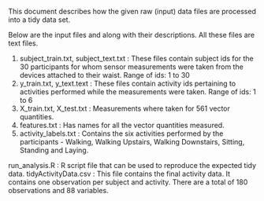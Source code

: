 This document describes how the given raw (input) data files are processed into a tidy data set. 

Below are the input files and along with their descriptions. All these files are text files.

1. subject_train.txt, subject_text.txt : These files contain subject ids for the 30 participants for whom sensor measurements were taken from the devices attached to their waist.
    Range of ids: 1 to 30
2. y_train.txt, y_text.text : These files contain activity ids pertaining to activities performed while the measurements were taken. 
  Range of ids: 1 to 6
3. X_train.txt, X_test.txt : Measurements where taken for 561 vector quantities. 
4. features.txt : Has names for all the vector quantities measured.
5. activity_labels.txt : Contains the six activities performed by the participants - Walking, Walking Upstairs, Walking Downstairs, Sitting, Standing and Laying.

run_analysis.R : R script file that can be used to reproduce the expected tidy data. 
tidyActivityData.csv : This file contains the final activity data. It contains one observation per subject and activity. There are a total of 180 observations and 88 variables. 


